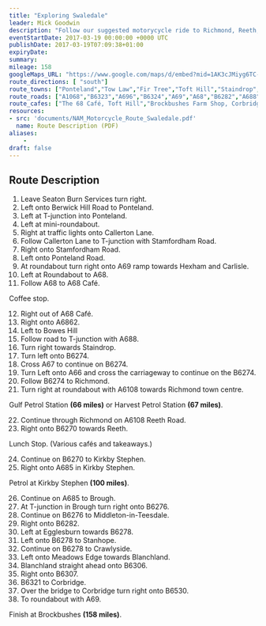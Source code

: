 ```yaml
---
title: "Exploring Swaledale"
leader: Mick Goodwin
description: "Follow our suggested motorycycle ride to Richmond, Reeth, Kirkby Stephen, Middleton-in-Teesdale, Stanhope and Blanchland."
eventStartDate: 2017-03-19 00:00:00 +0000 UTC
publishDate: 2017-03-19T07:09:38+01:00
expiryDate:
summary:
mileage: 158
googleMaps_URL: "https://www.google.com/maps/d/embed?mid=1AK3cJMiyg6TC-r8lUd7E2RLSnE85838G"
route_directions: [ "south"]
route_towns: ["Ponteland","Tow Law","Fir Tree","Toft Hill","Staindrop","Winston","Cadwell","Richmond","Reeth","Gunnerside","Thwaite","Keld","Nateby","Kirkby Stephen","Brough","Middleton-in-Teesdale","Eggleston","Stanhope","Blanchland","Corbridge"]
route_roads: ["A1068","B6323","A696","B6324","A69","A68","B6282","A688","B6274","A67","A66","A6108","B6270","B6259","A685","B6276","B6277","B6282","A689","B6278","B6306","B6307","A695","B6321","B6530"]
route_cafes: ["The 68 Café, Toft Hill","Brockbushes Farm Shop, Corbridge"]
resources:
- src: 'documents/NAM_Motorcycle_Route_Swaledale.pdf'
  name: Route Description (PDF)
aliases:
    - 
draft: false
---
```


## Route Description

1. Leave Seaton Burn Services turn right.
2. Left onto Berwick Hill Road to Ponteland.
3. Left at T-junction into Ponteland.
4. Left at mini-roundabout.
5. Right at traffic lights onto Callerton Lane.
6. Follow Callerton Lane to T-junction with Stamfordham Road.
7. Right onto Stamfordham Road.
8. Left onto Ponteland Road.
9. At roundabout turn right onto A69 ramp towards Hexham and Carlisle.
10. Left at Roundabout to A68.
11. Follow A68 to A68 Café.

Coffee stop.

12. Right out of A68 Café.
13. Right onto A6862.
14. Left to Bowes Hill
15. Follow road to T-junction with A688.
16. Turn right towards Staindrop.
17. Turn left onto B6274.
18. Cross A67 to continue on B6274.
19. Turn Left onto A66 and cross the carriageway to continue on the B6274.
20. Follow B6274 to Richmond.
21. Turn right at roundabout with A6108 towards Richmond town centre.

Gulf Petrol Station **(66 miles)** or Harvest Petrol Station **(67 miles)**.

22. Continue through Richmond on A6108 Reeth Road.
23. Right onto B6270 towards Reeth.

Lunch Stop. (Various cafés and takeaways.)

24. Continue on B6270 to Kirkby Stephen.
25. Right onto A685 in Kirkby Stephen.

Petrol at Kirkby Stephen **(100 miles)**.

26. Continue on A685 to Brough.
27. At T-junction in Brough turn right onto B6276.
28. Continue on B6276 to Middleton-in-Teesdale.
29. Right onto B6282.
30. Left at Egglesburn towards B6278.
31. Left onto B6278 to Stanhope.
32. Continue on B6278 to Crawlyside.
33. Left onto Meadows Edge towards Blanchland.
34. Blanchland straight ahead onto B6306.
35. Right onto B6307.
36. B6321 to Corbridge.
37. Over the bridge to Corbridge turn right onto B6530.
38. To roundabout with A69.

Finish at Brockbushes **(158 miles)**.